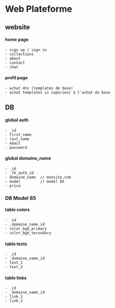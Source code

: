 # Web Plateforme

## website

#### home page
    - sign up / sign in
    - collections
    - about
    - contact
    - chat

#### profil page
    - achat dns (templates de base)
    - achat templates si superieur à l'achat de base

## DB

#### global auth
    - _id
    - first_name
    - last_name
    - email
    - password

#### global domaine_name
    - _id
    - _fk_auth_id
    - domaine_name  // monsite.com
    - model         // model 85
    - price

### DB Model 85

#### table colors
    - _id
    - _domaine_name_id
    - color_bgd_primary
    - color_bgd_secondary

#### table texts
    - _id
    - _domaine_name_id
    - text_1
    - text_2

#### table links
    - _id
    - _domaine_name_id
    - link_1
    - link_2
